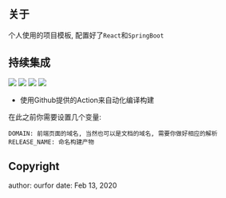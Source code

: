 ## 关于
个人使用的项目模板, 配置好了`React`和`SpringBoot`



## 持续集成
![](https://github.com/ourfor/template/workflows/Java%20CI/badge.svg)
![](https://github.com/ourfor/template/workflows/Yarn%20CI/badge.svg)
![](https://github.com/ourfor/template/workflows/GitHub%20Pages/badge.svg)
![](https://github.com/ourfor/template/workflows/Release/badge.svg)

- 使用Github提供的Action来自动化编译构建

在此之前你需要设置几个变量:
```
DOMAIN: 前端页面的域名, 当然也可以是文档的域名, 需要你做好相应的解析
RELEASE_NAME: 命名构建产物
```

## Copyright

author: ourfor
date: Feb 13, 2020